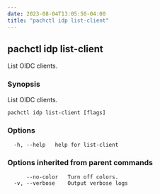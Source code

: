 ```yaml
---
date: 2023-08-04T13:05:50-04:00
title: "pachctl idp list-client"
---
```


## pachctl idp list-client

List OIDC clients.

### Synopsis

List OIDC clients.

```
pachctl idp list-client [flags]
```

### Options

```
  -h, --help   help for list-client
```

### Options inherited from parent commands

```
      --no-color   Turn off colors.
  -v, --verbose    Output verbose logs
```

